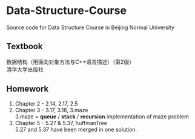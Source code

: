 # Data-Structure-Course
Source code for Data Structure Course in Beijing Normal University

Textbook
---
数据结构（用面向对象方法与C++语言描述）（第2版）  
清华大学出版社

Homework
---
1. Chapter 2 - 2.14, 2.17, 2.5
2. Chapter 3 - 3.17, 3.18, 3.maze   
    3.maze = **queue** / **stack** / **recursion** implementation of maze problem
3. Chapter 5 - 5.27 & 5.37, huffmanTree   
	5.27 and 5.37 have been merged in one solution.
